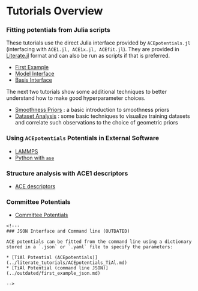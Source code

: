 
# Tutorials Overview

### Fitting potentials from Julia scripts

These tutorials use the direct Julia interface provided by `ACEpotentials.jl` (interfacing with `ACE1.jl, ACE1x.jl, ACEfit.jl`). They are provided in [Literate.jl](https://github.com/fredrikekre/Literate.jl) format and can also be run as scripts if that is preferred. 

* [First Example](../literate_tutorials/first_example_model.md)
* [Model Interface](../literate_tutorials/TiAl_model.md)
* [Basis Interface](../literate_tutorials/TiAl_basis.md)

The next two tutorials show some additional techniques to better understand how to make good hyperparameter choices. 

* [Smoothness Priors](../literate_tutorials/smoothness_priors.md) : a basic introduction to smoothness priors 
* [Dataset Analysis](../literate_tutorials/dataset_analysis.md) : some basic techniques to visualize training datasets and correlate such observations to the choice of geometric priors


### Using `ACEpotentials` Potentials in External Software

* [LAMMPS](lammps.md)
* [Python with `ase`](python_ase.md)

### Structure analysis with ACE1 descriptors

* [ACE descriptors](../literate_tutorials/descriptor.md)

### Committee Potentials

* [Committee Potentials](../literate_tutorials/committee.md)


```@raw html 
<!---
### JSON Interface and Command line (OUTDATED)

ACE potentials can be fitted from the command line using a dictionary stored in a `.json` or `.yaml` file to specify the parameters:

* [TiAl Potential (ACEpotentials)](../literate_tutorials/ACEpotentials_TiAl.md)
* [TiAl Potential (command line JSON)](../outdated/first_example_json.md)

-->
```
